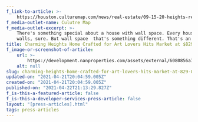 ```yaml
---
f_link-to-article: >-
    https://houston.culturemap.com/news/real-estate/09-15-20-heights-real-estate-home-for-sale-419-oxford-street-nan-company/?utm_source=daily-digest&utm_medium=email&utm_campaign=website#slide=2
f_media-outlet-name: Culutre Map
f_media-outlet-excerpt: >-
    There's something special about a house with wall space. Every house has
    walls, sure. But wall space  that's something different. That's an indicator
title: Charming Heights Home Crafted for Art Lovers Hits Market at $829,000
f_image-or-screenshot-of-article:
    url: >-
        https://development.nanproperties.com/assets/external/6080856a7b4b8c7f053ba6e7_screen_shot_2021-04-21_at_10.56.00_AM.png
    alt: null
slug: charming-heights-home-crafted-for-art-lovers-hits-market-at-829-000
updated-on: "2021-04-21T20:04:59.005Z"
created-on: "2021-04-21T20:04:59.005Z"
published-on: "2021-04-22T21:13:29.827Z"
f_is-this-a-featured-article: false
f_is-this-a-developer-services-press-article: false
layout: "[press-articles].html"
tags: press-articles
---
```

